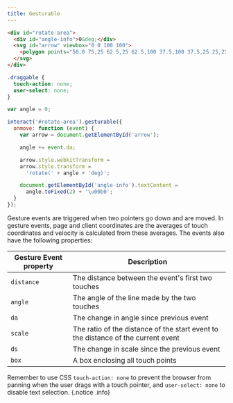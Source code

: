 ```yaml
---
title: Gesturable
---
```


```html
<div id="rotate-area">
  <div id="angle-info">0&deg;</div>
  <svg id="arrow" viewbox="0 0 100 100">
    <polygon points="50,0 75,25 62.5,25 62.5,100 37.5,100 37.5,25 25,25" fill="#29e"></polygon>
  </svg>
</div>
```

```css
.draggable {
  touch-action: none;
  user-select: none;
}
```

```js
var angle = 0;

interact('#rotate-area').gesturable({
  onmove: function (event) {
    var arrow = document.getElementById('arrow');

    angle += event.da;

    arrow.style.webkitTransform =
    arrow.style.transform =
      'rotate(' + angle + 'deg)';

    document.getElementById('angle-info').textContent =
      angle.toFixed(2) + '\u00b0';
  }
});
```

Gesture events are triggered when two pointers go down and are moved. In
gesture events, page and client coordinates are the averages of touch
coordinates and velocity is calculated from these averages. The events also have
the following properties:

| Gesture Event property | Description                                                                       |
| ---------------------- | --------------------------------------------------------------------------------- |
| `distance`             | The distance between the event's first two touches                                |
| `angle`                | The angle of the line made by the two touches                                     |
| `da`                   | The change in angle since previous event                                          |
| `scale`                | The ratio of the distance of the start event to the distance of the current event |
| `ds`                   | The change in scale since the previous event                                      |
| `box`                  | A box enclosing all touch points                                                  |

Remember to use CSS `touch-action: none` to prevent the browser from panning
when the user drags with a touch pointer, and `user-select: none` to disable
text selection. {.notice .info}
